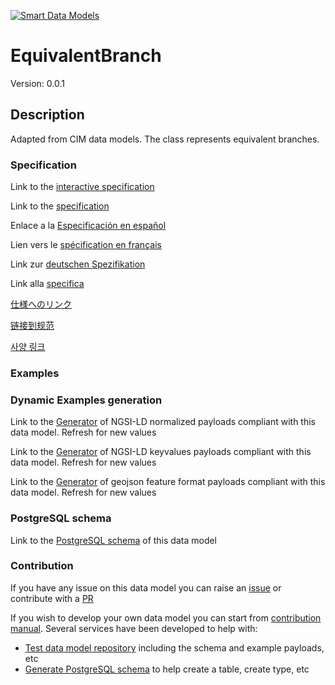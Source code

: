 [![Smart Data Models](https://smartdatamodels.org/wp-content/uploads/2022/01/SmartDataModels_logo.png "Logo")](https://smartdatamodels.org)
# EquivalentBranch
Version: 0.0.1

## Description 

Adapted from CIM data models. The class represents equivalent branches.
### Specification

Link to the [interactive specification](https://swagger.lab.fiware.org/?url=https://smart-data-models.github.io/dataModel.EnergyCIM/EquivalentBranch/swagger.yaml)

Link to the [specification](https://github.com/smart-data-models/dataModel.EnergyCIM/blob/master/EquivalentBranch/doc/spec.md)

Enlace a la [Especificación en español](https://github.com/smart-data-models/dataModel.EnergyCIM/blob/master/EquivalentBranch/doc/spec_ES.md)

Lien vers le [spécification en français](https://github.com/smart-data-models/dataModel.EnergyCIM/blob/master/EquivalentBranch/doc/spec_FR.md)

Link zur [deutschen Spezifikation](https://github.com/smart-data-models/dataModel.EnergyCIM/blob/master/EquivalentBranch/doc/spec_DE.md)

Link alla [specifica](https://github.com/smart-data-models/dataModel.EnergyCIM/blob/master/EquivalentBranch/doc/spec_IT.md)

[仕様へのリンク](https://github.com/smart-data-models/dataModel.EnergyCIM/blob/master/EquivalentBranch/doc/spec_JA.md)

[链接到规范](https://github.com/smart-data-models/dataModel.EnergyCIM/blob/master/EquivalentBranch/doc/spec_ZH.md)

[사양 링크](https://github.com/smart-data-models/dataModel.EnergyCIM/blob/master/EquivalentBranch/doc/spec_KO.md)
### Examples
### Dynamic Examples generation

Link to the [Generator](https://smartdatamodels.org/extra/ngsi-ld_generator.php?schemaUrl=https://raw.githubusercontent.com/smart-data-models/dataModel.EnergyCIM/master/EquivalentBranch/schema.json&email=info@smartdatamodels.org) of NGSI-LD normalized payloads compliant with this data model. Refresh for new values

Link to the [Generator](https://smartdatamodels.org/extra/ngsi-ld_generator_keyvalues.php?schemaUrl=https://raw.githubusercontent.com/smart-data-models/dataModel.EnergyCIM/master/EquivalentBranch/schema.json&email=info@smartdatamodels.org) of NGSI-LD keyvalues payloads compliant with this data model. Refresh for new values

Link to the [Generator](https://smartdatamodels.org/extra/geojson_features_generator.php?schemaUrl=https://raw.githubusercontent.com/smart-data-models/dataModel.EnergyCIM/master/EquivalentBranch/schema.json&email=info@smartdatamodels.org) of geojson feature format payloads compliant with this data model. Refresh for new values
### PostgreSQL schema

Link to the [PostgreSQL schema](https://github.com/smart-data-models/dataModel.EnergyCIM/blob/master/EquivalentBranch/schema.sql) of this data model
### Contribution

 If you have any issue on this data model you can raise an [issue](https://github.com/smart-data-models/dataModel.EnergyCIM/issues)  or contribute with a [PR](https://github.com/smart-data-models/dataModel.EnergyCIM/pulls)

 If you wish to develop your own data model you can start from [contribution manual](https://bit.ly/contribution_manual). Several services have been developed to help with: 
 - [Test data model repository](https://smartdatamodels.org/index.php/data-models-contribution-api/) including the schema and example payloads, etc
 - [Generate PostgreSQL schema](https://smartdatamodels.org/index.php/sql-service/) to help create a table, create type, etc
